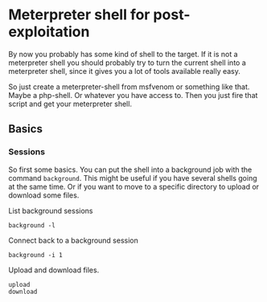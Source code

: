 # Meterpreter shell for post-exploitation

By now you probably has some kind of shell to the target. If it is not a meterpreter shell you should probably try to turn the current shell into a meterpreter shell, since it gives you a lot of tools available really easy.

So just create a meterpreter-shell from msfvenom or something like that. Maybe a php-shell. Or whatever you have access to. Then you just fire that script and get your meterpreter shell.


## Basics


### Sessions
So first some basics. You can put the shell into a background job with the command `background`. This might be useful if you have several shells going at the same time. Or if you want to move to a specific directory to upload or download some files.

List background sessions
```
background -l
```

Connect back to a background session
```
background -i 1
```

Upload and download files.
```
upload
download
```